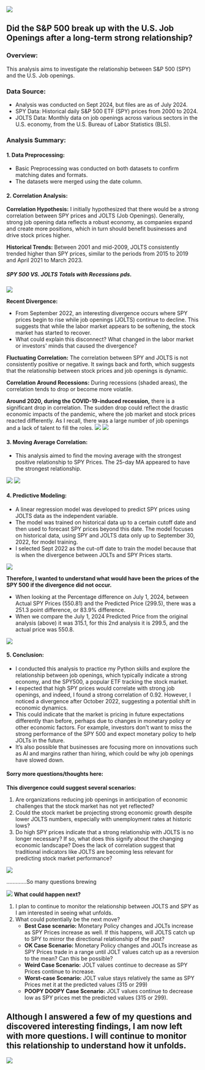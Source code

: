 ![](Banner_SPY_JOLTS.png)
## Did the S&P 500 break up with the U.S. Job Openings after a long-term strong relationship? 
### Overview:
This analysis aims to investigate the relationship between S&P 500 (SPY) and the U.S. Job openings. 

### Data Source:
- Analysis was conducted on Sept 2024, but files are as of July 2024. 
- SPY Data: Historical daily S&P 500 ETF (SPY) prices from 2000 to 2024.
- JOLTS Data: Monthly data on job openings across various sectors in the U.S. economy, from the U.S. Bureau of Labor Statistics (BLS).

### Analysis Summary:
#### 1. Data Preprocessing: 
- Basic Preprocessing was conducted on both datasets to confirm matching dates and formats. 
- The datasets were merged using the date column.

#### 2. Correlation Analysis:
**Correlation Hypothesis:** I initially hypothesized that there would be a strong correlation between SPY prices and JOLTS (Job Openings). Generally, strong job opening data reflects a robust economy, as companies expand and create more positions, which in turn should benefit businesses and drive stock prices higher. 

**Historical Trends:** Between 2001 and mid-2009, JOLTS consistently trended higher than SPY prices, similar to the periods from 2015 to 2019 and April 2021 to March 2023.
##### SPY 500 VS. JOLTS Totals with Recessions pds. 
![](PNG_Actual_SPY_JOLTS_HIST.PLOT.png)

**Recent Divergence:** 
- From September 2022, an interesting divergence occurs where SPY prices begin to rise while job openings (JOLTS) continue to decline. This suggests that while the labor market appears to be softening, the stock market has started to recover. 
- What could explain this disconnect? What changed in the labor market or investors' minds that caused the divergence? 

**Fluctuating Correlation:** The correlation between SPY and JOLTS is not consistently positive or negative. It swings back and forth, which suggests that the relationship between stock prices and job openings is dynamic. 

**Correlation Around Recessions:** During recessions (shaded areas), the correlation tends to drop or become more volatile. 

**Around 2020, during the COVID-19-induced recession,** there is a significant drop in correlation. The sudden drop could reflect the drastic economic impacts of the pandemic, where the job market and stock prices reacted differently. As I recall, there was a large number of job openings and a lack of talent to fill the roles.
![](ROLLINGCORRS_6MONTHS.PNG)
![](PNG_12M_RollingCorr_HIST_SPYJOLTS.png)

#### **3. Moving Average Correlation:**
- This analysis aimed to find the moving average with the strongest positive relationship to SPY Prices. The 25-day MA appeared to have the strongest relationship. 

![](MovingAveCorrResults.PNG)
![](JOLTSReport_MAs_SPYPRICES_FedPivotEvent.PNG)

#### **4. Predictive Modeling:**
- A linear regression model was developed to predict SPY prices using JOLTS data as the independent variable.
- The model was trained on historical data up to a certain cutoff date and then used to forecast SPY prices beyond this date. The model focuses on historical data, using SPY and JOLTS data only up to September 30, 2022, for model training. 
- I selected Sept 2022 as the cut-off date to train the model because that is when the divergence between JOLTs and SPY Prices starts.
  
![](SPYPRICES_JOLTS_SPYPRICEPREDICTIONS_Analysis2.PNG)

**Therefore, I wanted to understand what would have been the prices of the SPY 500 if the divergence did not occur.**
- When looking at the Percentage difference on July 1, 2024, between Actual SPY Prices (550.81) and the Predicted Price (299.5), there was a 251.3 point difference, or 83.9% difference. 
- When we compare the July 1, 2024 Predicted Price from the original analysis (above) it was 315.1, for this 2nd analysis it is 299.5, and the actual price was 550.8.
  
![](SPY_ACTUAL_PRED_TABLE.PNG)

#### **5. Conclusion:** 
- I conducted this analysis to practice my Python skills and explore the relationship between job openings, which typically indicate a strong economy, and the SPY500, a popular ETF tracking the stock market. 
- I expected that high SPY prices would correlate with strong job openings, and indeed, I found a strong correlation of 0.92. However, I noticed a divergence after October 2022, suggesting a potential shift in economic dynamics. 
- This could indicate that the market is pricing in future expectations differently than before, perhaps due to changes in monetary policy or other economic factors. For example, investors don't want to miss the strong performance of the SPY 500 and expect monetary policy to help JOLTs in the future. 
- It’s also possible that businesses are focusing more on innovations such as AI and margins rather than hiring, which could be why job openings have slowed down.

#### **Sorry more questions/thoughts here:**
**This divergence could suggest several scenarios:**
1. Are organizations reducing job openings in anticipation of economic challenges that the stock market has not yet reflected?
2. Could the stock market be projecting strong economic growth despite lower JOLTS numbers, especially with unemployment rates at historic lows?
3. Do high SPY prices indicate that a strong relationship with JOLTS is no longer necessary? If so, what does this signify about the changing economic landscape? Does the lack of correlation suggest that traditional indicators like JOLTS are becoming less relevant for predicting stock market performance?

![](SPYJOLTSMEME.jpg)

.............So many questions brewing

![](Yousaidmeme.jpg)
**What could happen next?**
1. I plan to continue to monitor the relationship between JOLTS and SPY as I am interested in seeing what unfolds. 
2. What could potentially be the next move?
    - **Best Case scenario:** Monetary Policy changes and JOLTs increase as SPY Prices increase as well. If this happens, will JOLTS catch up to SPY to mirror the directional relationship of the past? 
    - **OK Case Scenario:** Monetary Policy changes and JOLTs increase as SPY Prices trade in a range until JOLT values catch up as a reversion to the mean? Can this be possible? 
    - **Weird Case Scenario:** JOLT values continue to decrease as SPY Prices continue to increase. 
    - **Worst-case Scenario:** JOLT value stays relatively the same as SPY Prices met it at the predicted values (315 or 299)
    - **POOPY DOOPY Case Scenario:** JOLT values continue to decrease low as SPY prices met the predicted values (315 or 299).
## Although I answered a few of my questions and discovered interesting findings, I am now left with more questions. I will continue to monitor this relationship to understand how it unfolds. 
![](MOREQUESTIONSMEME.jpg)
